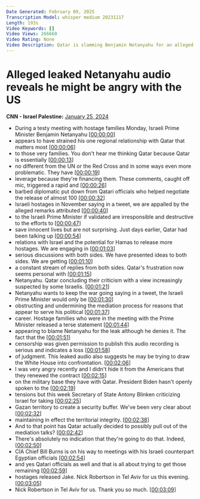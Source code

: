 ```yaml
---
Date Generated: February 09, 2025
Transcription Model: whisper medium 20231117
Length: 193s
Video Keywords: []
Video Views: 266660
Video Rating: None
Video Description: Qatar is slamming Benjamin Netanyahu for an alleged leaked audio that aired on Israeli television, where the Israeli prime minister seems to call Qatar 'problematic' in its role as mediator in the Israel-Hamas war. CNN has not verified it’s Netanyahu’s voice, and he hasn’t commented publicly. CNN's Nic Robertson reports. #CNN #News
---
```


# Alleged leaked Netanyahu audio reveals he might be angry with the US
**CNN - Israel Palestine:** [January 25, 2024](https://www.youtube.com/watch?v=r9c0117-HNc)
*  During a testy meeting with hostage families Monday, Israeli Prime Minister Benjamin Netanyahu [[00:00:00](https://www.youtube.com/watch?v=r9c0117-HNc&t=0.0s)]
*  appears to have strained his one regional relationship with Qatar that matters most [[00:00:06](https://www.youtube.com/watch?v=r9c0117-HNc&t=6.8s)]
*  to those very families. You don't hear me thinking Qatar because Qatar is essentially [[00:00:13](https://www.youtube.com/watch?v=r9c0117-HNc&t=13.200000000000001s)]
*  no different from the UN or the Red Cross and in some ways even more problematic. They have [[00:00:19](https://www.youtube.com/watch?v=r9c0117-HNc&t=19.92s)]
*  leverage because they're financing them. These comments, caught off mic, triggered a rapid and [[00:00:26](https://www.youtube.com/watch?v=r9c0117-HNc&t=26.0s)]
*  barbed diplomatic put down from Qatari officials who helped negotiate the release of almost 100 [[00:00:32](https://www.youtube.com/watch?v=r9c0117-HNc&t=32.72s)]
*  Israeli hostages in November saying in a tweet, we are appalled by the alleged remarks attributed [[00:00:40](https://www.youtube.com/watch?v=r9c0117-HNc&t=40.08s)]
*  to the Israeli Prime Minister if validated are irresponsible and destructive to the efforts to [[00:00:47](https://www.youtube.com/watch?v=r9c0117-HNc&t=47.28s)]
*  save innocent lives but are not surprising. Just days earlier, Qatar had been talking up [[00:00:54](https://www.youtube.com/watch?v=r9c0117-HNc&t=54.24s)]
*  relations with Israel and the potential for Hamas to release more hostages. We are engaging in [[00:01:03](https://www.youtube.com/watch?v=r9c0117-HNc&t=63.440000000000005s)]
*  serious discussions with both sides. We have presented ideas to both sides. We are getting [[00:01:10](https://www.youtube.com/watch?v=r9c0117-HNc&t=70.08s)]
*  a constant stream of replies from both sides. Qatar's frustration now seems personal with [[00:01:15](https://www.youtube.com/watch?v=r9c0117-HNc&t=75.68s)]
*  Netanyahu. Qatar concluding their criticism with a view increasingly suspected by some Israelis. [[00:01:21](https://www.youtube.com/watch?v=r9c0117-HNc&t=81.68s)]
*  Netanyahu wants to keep the war going saying in a tweet, the Israeli Prime Minister would only be [[00:01:30](https://www.youtube.com/watch?v=r9c0117-HNc&t=90.0s)]
*  obstructing and undermining the mediation process for reasons that appear to serve his political [[00:01:37](https://www.youtube.com/watch?v=r9c0117-HNc&t=97.68s)]
*  career. Hostage families who were in the meeting with the Prime Minister released a terse statement [[00:01:44](https://www.youtube.com/watch?v=r9c0117-HNc&t=104.0s)]
*  appearing to blame Netanyahu for the leak although he denies it. The fact that the [[00:01:51](https://www.youtube.com/watch?v=r9c0117-HNc&t=111.52s)]
*  censorship was given permission to publish this audio recording is serious and indicates a loss [[00:01:58](https://www.youtube.com/watch?v=r9c0117-HNc&t=118.08s)]
*  of judgment. This leaked audio also suggests he may be trying to draw the White House into confrontation. [[00:02:06](https://www.youtube.com/watch?v=r9c0117-HNc&t=126.48s)]
*  I was very angry recently and I didn't hide it from the Americans that they renewed the contract [[00:02:15](https://www.youtube.com/watch?v=r9c0117-HNc&t=135.04s)]
*  on the military base they have with Qatar. President Biden hasn't openly spoken to the [[00:02:19](https://www.youtube.com/watch?v=r9c0117-HNc&t=139.76s)]
*  tensions but this week Secretary of State Antony Blinken criticizing Israel for taking [[00:02:25](https://www.youtube.com/watch?v=r9c0117-HNc&t=145.44s)]
*  Gazan territory to create a security buffer. We've been very clear about [[00:02:32](https://www.youtube.com/watch?v=r9c0117-HNc&t=152.32s)]
*  maintaining in effect the territorial integrity. [[00:02:38](https://www.youtube.com/watch?v=r9c0117-HNc&t=158.88s)]
*  And to that point has Qatar actually decided to possibly pull out of the mediation talks? [[00:02:42](https://www.youtube.com/watch?v=r9c0117-HNc&t=162.88000000000002s)]
*  There's absolutely no indication that they're going to do that. Indeed, [[00:02:50](https://www.youtube.com/watch?v=r9c0117-HNc&t=170.32000000000002s)]
*  CIA Chief Bill Burns is on his way to meetings with his Israeli counterpart Egyptian officials [[00:02:54](https://www.youtube.com/watch?v=r9c0117-HNc&t=174.4s)]
*  and yes Qatari officials as well and that is all about trying to get those remaining [[00:02:59](https://www.youtube.com/watch?v=r9c0117-HNc&t=179.44s)]
*  hostages released Jake. Nick Robertson in Tel Aviv for us this evening. [[00:03:05](https://www.youtube.com/watch?v=r9c0117-HNc&t=185.44s)]
*  Nick Robertson in Tel Aviv for us. Thank you so much. [[00:03:09](https://www.youtube.com/watch?v=r9c0117-HNc&t=189.68s)]
